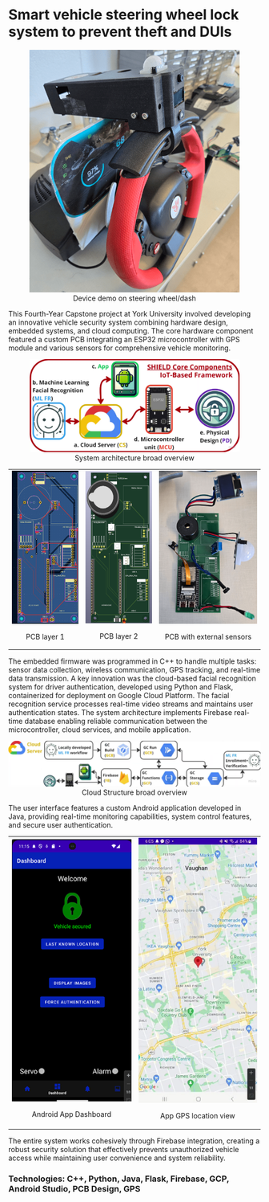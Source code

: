 # Smart vehicle steering wheel lock system to prevent theft and DUIs
<p align="center">
  <img src="images/Device_demo.png" width="420" />
  <br>
  Device demo on steering wheel/dash
</p>

This Fourth-Year Capstone project at York University involved developing an innovative vehicle security system combining hardware design, embedded systems, and cloud computing. The core hardware component featured a custom PCB integrating an ESP32 microcontroller with GPS module and various sensors for comprehensive vehicle monitoring.
<p align="center">
  <img src="images/System architecture.png" width="420" />
  <br>
  System architecture broad overview
</p>

<div align="center">
<table>
  <tr>
    <td><img src="images/PCB_layer1.png" width="200">
    <p align="center">PCB layer 1</p></td>
    <td><img src="images/PCB_layer2.png" width="200">
    <p align="center">PCB layer 2</p></td>
    <td><img src="images/CustomPCB_withSensors.png" width="290">
    <p align="center">PCB with external sensors</p></td>
  </tr>
</table>
</div>

The embedded firmware was programmed in C++ to handle multiple tasks: sensor data collection, wireless communication, GPS tracking, and real-time data transmission. A key innovation was the cloud-based facial recognition system for driver authentication, developed using Python and Flask, containerized for deployment on Google Cloud Platform. The facial recognition service processes real-time video streams and maintains user authentication states. The system architecture implements Firebase real-time database enabling reliable communication between the microcontroller, cloud services, and mobile application.
<p align="center">
  <img src="images/Cloud Structure.png" width="800" />
  <br>
  Cloud Structure broad overview
</p>

The user interface features a custom Android application developed in Java, providing real-time monitoring capabilities, system control features, and secure user authentication.
<div align="center">
<table>
  <tr>
    <td><img src="images/Android_app_dashboard.png" width="250">
    <p align="center">Android App Dashboard</p></td>
    <td><img src="images/Android_app_GPSlocation.png" width="250">
    <p align="center">App GPS location view</p></td>
  </tr>
</table>
</div>
The entire system works cohesively through Firebase integration, creating a robust security solution that effectively prevents unauthorized vehicle access while maintaining user convenience and system reliability.


### Technologies: C++, Python, Java, Flask, Firebase, GCP, Android Studio, PCB Design, GPS

